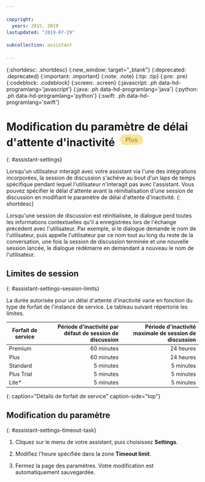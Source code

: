 ```yaml
---

copyright:
  years: 2015, 2019
lastupdated: "2019-07-29"

subcollection: assistant

---
```


{:shortdesc: .shortdesc}
{:new_window: target="_blank"}
{:deprecated: .deprecated}
{:important: .important}
{:note: .note}
{:tip: .tip}
{:pre: .pre}
{:codeblock: .codeblock}
{:screen: .screen}
{:javascript: .ph data-hd-programlang='javascript'}
{:java: .ph data-hd-programlang='java'}
{:python: .ph data-hd-programlang='python'}
{:swift: .ph data-hd-programlang='swift'}

# Modification du paramètre de délai d'attente d'inactivité ![Forfait Plus ou Premium uniquement](images/plus.png)
{: #assistant-settings}

Lorsqu'un utilisateur interagit avec votre assistant via l'une des intégrations incorporées, la session de discussion s'achève au bout d'un laps de temps spécifique pendant lequel l'utilisateur n'interagit pas avec l'assistant. Vous pouvez spécifier le délai d'attente avant la réinitialisation d'une session de discussion en modifiant le paramètre de délai d'attente d'inactivité.
{: shortdesc}

Lorsqu'une session de discussion est réinitialisée, le dialogue perd toutes les informations contextuelles qu'il a enregistrées lors de l'échange précédent avec l'utilisateur. Par exemple, si le dialogue demande le nom de l'utilisateur, puis appelle l'utilisateur par ce nom tout au long du reste de la conversation, une fois la session de discussion terminée et une nouvelle session lancée, le dialogue redémarre en demandant à nouveau le nom de l'utilisateur. 

## Limites de session
{: #assistant-settings-session-limits}

La durée autorisée pour un délai d'attente d'inactivité varie en fonction du type de forfait de l'instance de service. Le tableau suivant répertorie les limites.

| Forfait de service | Période d'inactivité par défaut de session de discussion | Période d'inactivité maximale de session de discussion |
|--------------|--------------------------------:|----------------------------:|
| Premium      |                      60 minutes |                    24 heures |
| Plus         |                      60 minutes |                    24 heures |
| Standard     |                       5 minutes |                   5 minutes |
| Plus Trial   |                       5 minutes |                   5 minutes |
| Lite*        |                       5 minutes |                   5 minutes |
{: caption="Détails de forfait de service" caption-side="top"}

## Modification du paramètre
{: #assistant-settings-timeout-task}

1.  Cliquez sur le menu de votre assistant, puis choisissez **Settings**.

1.  Modifiez l'heure spécifiée dans la zone **Timeout limit**.

1.  Fermez la page des paramètres. Votre modification est automatiquement sauvegardée. 
